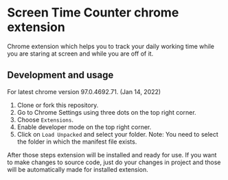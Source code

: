 # Screen Time Counter chrome extension
Chrome extension which helps you to track your daily working time while you are staring at screen and while you are off of it.

## Development and usage
For latest chrome version 97.0.4692.71. (Jan 14, 2022)

1. Clone or fork this repository.
2. Go to Chrome Settings using three dots on the top right corner.
3. Choose `Extensions`.
4. Enable developer mode on the top right corner.
5. Click on `Load Unpacked` and select your folder.
Note: You need to select the folder in which the manifest file exists.

After those steps extension will be installed and ready for use. 
If you want to make changes to source code, just do your changes in project and those will be automatically made for installed extension.